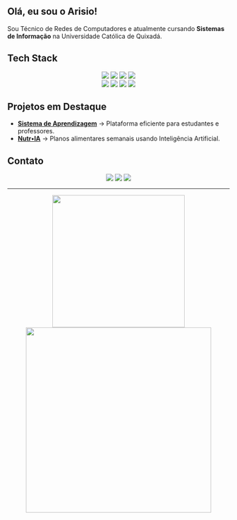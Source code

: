 <h2 align="left">Olá, eu sou o Arisio!</h2>

<p align="left">
  Sou Técnico de Redes de Computadores e atualmente cursando <b>Sistemas de Informação</b> na Universidade Católica de Quixadá. 
</p>


## Tech Stack
<p align="center">
  <img src="https://img.shields.io/badge/python-3670A0?style=for-the-badge&logo=python&logoColor=ffdd54"/>
  <img src="https://img.shields.io/badge/postgres-%23316192.svg?style=for-the-badge&logo=postgresql&logoColor=white"/>
  <img src="https://img.shields.io/badge/mysql-4479A1.svg?style=for-the-badge&logo=mysql&logoColor=white"/>
  <img src="https://img.shields.io/badge/Power%20BI-F2C811?style=for-the-badge&logo=powerbi&logoColor=black"/> <br>
  <img src="https://img.shields.io/badge/github-%23121011.svg?style=for-the-badge&logo=github&logoColor=white"/>
  <img src="https://img.shields.io/badge/git-%23F05033.svg?style=for-the-badge&logo=git&logoColor=white"/>
  <img src="https://img.shields.io/badge/html5-%23E34F26.svg?style=for-the-badge&logo=html5&logoColor=white"/>
  <img src="https://img.shields.io/badge/css3-%231572B6.svg?style=for-the-badge&logo=css3&logoColor=white"/>
</p>

## Projetos em Destaque

- [**Sistema de Aprendizagem**](https://github.com/arisioandradee/sistema-aprendizagem) → Plataforma eficiente para estudantes e professores.
- [**Nutr•IA**](https://github.com/arisioandradee/nutria-diet-planner) → Planos alimentares semanais usando Inteligência Artificial.

## Contato
<p align="center">
  <a href="https://www.linkedin.com/in/arisioandrade" target="_blank"><img src="https://img.shields.io/badge/LinkedIn-000000?style=for-the-badge&logoColor=000000"/></a>
  <a href="mailto:arisiosaf@gmail.com"><img src="https://img.shields.io/badge/Email-000000?style=for-the-badge&logoColor=000000"/></a>
  <a href="https://arisioandradee.github.io"><img src="https://img.shields.io/badge/Portfolio-000000?style=for-the-badge&logoColor=000000"/></a>
</p>

---
<p align="center">
  <img src="https://github-readme-stats.vercel.app/api/top-langs/?username=arisioandradee&theme=dark&hide_border=true&layout=compact" width="300"/>
  <img src="https://nirzak-streak-stats.vercel.app/?user=arisioandradee&theme=dark&hide_border=true" width="420"/>
</p>

